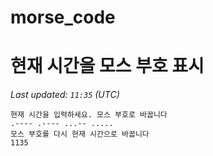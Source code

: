# morse_code
# 현재 시간을 모스 부호 표시
<!-- MORSE_TIME_START -->
_Last updated: `11:35` (UTC)_

```
현재 시간을 입력하세요. 모스 부호로 바꿉니다
.---- .---- ...-- .....
모스 부호를 다시 현재 시간으로 바꿉니다
1135
```
<!-- MORSE_TIME_END -->
